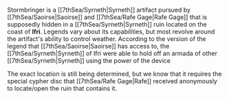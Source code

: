 Stormbringer is a [[7thSea/Syrneth|Syrneth]] artifact pursued by [[7thSea/Saoirse|Saoirse]] and [[7thSea/Rafe Gage|Rafe Gage]] that is supposedly hidden in a [[7thSea/Syrneth|Syrneth]] ruin located on the coast of **Ifri**.  Legends vary about its capabilities, but most revolve around the artifact's ability to control weather.  According to the version of the legend that [[7thSea/Saoirse|Saoirse]] has access to, the [[7thSea/Syrneth|Syrneth]] of Ifri were able to hold off an armada of other [[7thSea/Syrneth|Syrneth]] using the power of the device

The exact location is still being determined, but we know that it requires the special cypher disc that [[7thSea/Rafe Gage|Rafe]] received anonymously to locate/open the ruin that contains it.